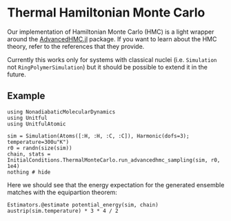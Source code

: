 # Thermal Hamiltonian Monte Carlo

Our implementation of Hamiltonian Monte Carlo (HMC) is a light wrapper around the
[AdvancedHMC.jl](https://github.com/TuringLang/AdvancedHMC.jl) package.
If you want to learn about the HMC theory, refer to the references that they provide.

Currently this works only for systems with classical nuclei
(i.e. `Simulation` not `RingPolymerSimulation`)
but it should be possible to extend it in the future.

## Example

```@example hmc
using NonadiabaticMolecularDynamics
using Unitful
using UnitfulAtomic

sim = Simulation(Atoms([:H, :H, :C, :C]), Harmonic(dofs=3); temperature=300u"K")
r0 = randn(size(sim))
chain, stats = InitialConditions.ThermalMonteCarlo.run_advancedhmc_sampling(sim, r0, 1e4)
nothing # hide
```

Here we should see that the energy expectation for the generated ensemble matches
with the equipartion theorem:
```@repl hmc
Estimators.@estimate potential_energy(sim, chain)
austrip(sim.temperature) * 3 * 4 / 2
```
